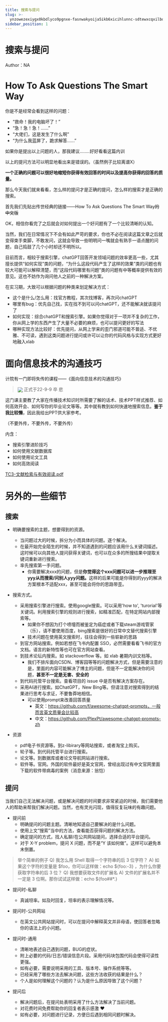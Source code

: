 ```yaml
---
title: 搜索与提问
slug: >-
  ynzowezexiygx0kbdlyco9pgnxe-fasnwakyoija5ikb6xicihlunnc-sdtewxcqxilbdbk3cigchqkencg-pswhwxm9dichlrkybyvcctmenml-pswhwx
sidebar_position: 1
---
```



# 搜索与提问

Author：NA

# How To Ask Questions The Smart Way

你是不是经常会看到这样的问题：

- “救命！我的电脑坏了！”
- “急！急！急！......”
- “大佬们，这是发生了什么啊”
- “为什么我蓝屏了，跪求解答......”

如果你是提出以上问题的人，那我建议........好好看看这篇内训

以上的提问方法可以明显地看出来是错误的。（虽然例子比较离谱X）

<b>一个正确的问题可以很好地缩短你获得有效回答的时间以及提高你获得的回答的质量。</b>

那么今天我们就来看看，怎么样的提问才是正确的提问，怎么样的搜索才是正确的搜索。

首先我们先贴出传世经典的链接——How To Ask Questions The Smart Way<del>的中文版</del>

OK，相信你看完了之后就会对如何提出一个好问题有了一个比较清晰的认知。

当然，我们在日常情况下不会有如此严苛的要求，你也不必在阅读这篇文章之后就变得束手束脚，不敢发问，这就会导致一些明明问一嘴就会有熟手一语点醒的问题，自己捣鼓了几个小时却还不明所以。

目前而言，相较于搜索引擎，chatGPT回答开发领域问题的效率更高一些，尤其擅长提供“如何实现”类的问题，“为什么这段代码产生了这样的效果”类的问题也有较大可能可以解释清楚，而“这段代码哪里有问题”类的问题有中等概率提供有效的意见。这也不妨作为询问他人之前的一种解决方案。

在实习期，大致可以根据问题的种类来划定解决方式：

- 这个是什么/怎么用：找官方教程，其次找博客，再次问chatGPT
- 哪里有bug：优先自己找，实在找不到可以问chatGPT，还不能解决就该提问了
- 如何实现：综合chatGPT和搜索引擎。如果你觉得对于一项并不复杂的工作，你从网上学的东西产生了大量不必要的麻烦，也可以提问更好的写法
- 哪种实现方法比较好：优先提问，从网上学来的歪门邪道可能不普适、不优雅、不可读，遇到这类问题进行提问或许可以让你的代码风格与实现方式更好地融入xlab

# 面向信息技术的沟通技巧

计院有一门即将失传的课程——《面向信息技术的沟通技巧》

> <img src="/assets/YCONbO0efol2azxr4KRcBEPMnDd.png" src-width="437" src-height="185" align="center"/>
> 正式于22-9-9 卒 悲

这门课主要教了大家在传播技术知识时所需要了解的话术、技术PPT样式推荐、如何高效开会、如何写你的毕业论文等等。其中就有教到如何快速地搜索信息。<b>鉴于我比较懒</b>，因此我给出PPT供大家参考。

（不要外传，不要外传，不要外传）

内含：

- 搜索引擎进阶技巧
- 如何使用文献数据库
- 如何使用论文工具
- 如何高效阅读

[TC3-文献检索与有效阅读.pdf](/assets/FvuibtM3soWWhlx6HZzc1FCnnec.pdf)

# 另外的一些细节

## 搜索

- 明确要搜索的主题，想要得到的资源。
    - 当问题过大的时候，拆分为小而具体的问题。逐个解决。
    - 在最开始完全陌生的时候，并不知道遇到的问题应该用什么关键词描述。这时候可以向其他人提问获得关键词，也可以在众多的所搜结果中提取关键词重新进行搜索。
    - 率先搜索第一手问题。
        - 你需要解决xxx的问题，但是<b>你觉得这个xxx问题可以进一步推理至yyy从而搜索/问别人yyy问题。</b>这样的后果可能是你得到的yyy的解决方案根本不适配xxx，甚至可能会将你的思路带歪。

- 搜索方式。
    - 采用搜索引擎进行搜索。使用google搜索。可以采用'how to', 'turorial'等关键词。利用搜索引擎的规则进行搜索，如精准匹配，在特定网站内部搜索等。
        - 如果你不想因为打个喷嚏而被鉴定为癌症或者下载steam游戏管家（乐），请不要使用百度，bing搜索是很好的日常中文替代搜索引擎
        - 技术问题在使用英文搜索时，往往会得到一些崭新的思路
    - 到官方网站搜索。例如若想在飞书内配置 SSO，必然需要看看飞书的官方文档。语言的新特性等也可在官方网站查看。
    - 到技术论坛内搜索。如 stackoverflow 等。如 xlab 暑期内训文档等。
        - 我们不排斥面向CSDN、博客园等等的问题解决方式，但是需要注意的是，里面的内容可能解决了博主的问题，但是不一定能解决你的问题，<b>甚至不一定是无害、安全的</b>
    - 到代码托管平台搜索。查看项目的 issue 中是否有解决方案存在。
    - 采用AI进行搜索。如ChatGPT，New Bing等。但请注意对搜索得到的结果进行思考与求证，不要鲁莽地相信。
        - 可以使用prompt来改善回答质量
            - 英文：https://github.com/f/awesome-chatgpt-prompts，一般而言英文质量会比较高
            - 中文：https://github.com/PlexPt/awesome-chatgpt-prompts-zh

- 资源
    - pdf电子书资源等。到z-libirary等网站搜索，或者淘宝上购买。
    - 轮子等。到代码托管平台进行搜索。
    - 论文等。到数据库或者论文导航网站进行搜索。
    - 软件等。官网。外国的软件最好是英文官网，曾经出现过有中文官网里面下载的软件带病毒的案例（消息来源：翁恺）

## 提问

当我们自己无法解决问题，或是解决问题的时间要求非常紧迫的时候，我们需要他人的帮助来帮我们解决问题。当然，也有灵光闪现，值得反复玩味的有趣问题。

- 提问前
    - 明确提问的问题主题。清晰地知道自己要解决的是什么问题。
    - 使用上文“搜索”当中的方法，查看能否获得问题的解决方法。
    - 确定提问的方式，找人私聊/在公共网站提问，选择合适的平台提问。
    - 对于 X-Y problem，提问 X 问题，而不是“Y 该如何做”。这样可以避免本末倒置。

> 举个简单的例子
> Q) 我怎么用 Shell 取得一个字符串的后 3 位字符？
> A) 如果这个字符的变量是 $foo，你可以这样做：echo ${foo:-3} ，为什么你要获取字符串的后 3 位？
> Q) 我想要获取文件的扩展名
> A) 文件的扩展名并不一定是 3 位啊。那你试试这样做：echo ${foo##*.}

- 提问时-私聊
    - 真诚坦率。如及时回复，坦率的表示理解情况等。

- 提问时-公共网站
    - 在英文公共网站提问时，可以在提问中解释英文并非母语，使回答者忽略你的语法上的小问题。

- 提问时-通用
    - 清晰地表述自己遇到问题，BUG的症状。
    - 附上必要的代码/日志/错误信息片段。采用代码块包围代码会使得可读性更强。
    - 如有必要，需要说明采用的工具、版本号、操作系统等等。
    - 已经采用了哪些方法去解决问题，这些方法收获的结果是什么？
    - 个人是如何理解这个问题的？认为是什么原因导致了这个问题？

- 提问后
    - 解决问题后，在提问处表明采用了什么方法解决了当前问题。
    - 对花费时间免费帮助你的回复者表示感激 ❤️
    - 如有必要，对问题进行记录，方便日后遇到相同问题时解决。

